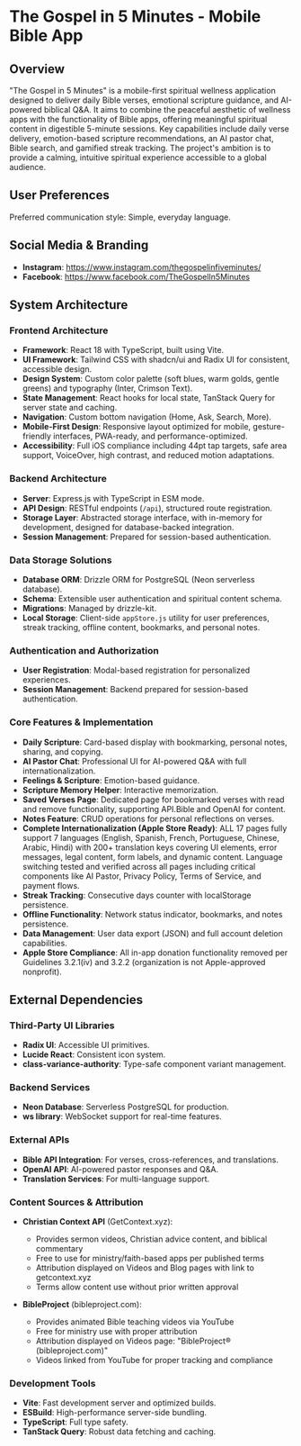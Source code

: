 # The Gospel in 5 Minutes - Mobile Bible App

## Overview

"The Gospel in 5 Minutes" is a mobile-first spiritual wellness application designed to deliver daily Bible verses, emotional scripture guidance, and AI-powered biblical Q&A. It aims to combine the peaceful aesthetic of wellness apps with the functionality of Bible apps, offering meaningful spiritual content in digestible 5-minute sessions. Key capabilities include daily verse delivery, emotion-based scripture recommendations, an AI pastor chat, Bible search, and gamified streak tracking. The project's ambition is to provide a calming, intuitive spiritual experience accessible to a global audience.

## User Preferences

Preferred communication style: Simple, everyday language.

## Social Media & Branding

- **Instagram**: https://www.instagram.com/thegospelinfiveminutes/
- **Facebook**: https://www.facebook.com/TheGospelIn5Minutes

## System Architecture

### Frontend Architecture
- **Framework**: React 18 with TypeScript, built using Vite.
- **UI Framework**: Tailwind CSS with shadcn/ui and Radix UI for consistent, accessible design.
- **Design System**: Custom color palette (soft blues, warm golds, gentle greens) and typography (Inter, Crimson Text).
- **State Management**: React hooks for local state, TanStack Query for server state and caching.
- **Navigation**: Custom bottom navigation (Home, Ask, Search, More).
- **Mobile-First Design**: Responsive layout optimized for mobile, gesture-friendly interfaces, PWA-ready, and performance-optimized.
- **Accessibility**: Full iOS compliance including 44pt tap targets, safe area support, VoiceOver, high contrast, and reduced motion adaptations.

### Backend Architecture
- **Server**: Express.js with TypeScript in ESM mode.
- **API Design**: RESTful endpoints (`/api`), structured route registration.
- **Storage Layer**: Abstracted storage interface, with in-memory for development, designed for database-backed integration.
- **Session Management**: Prepared for session-based authentication.

### Data Storage Solutions
- **Database ORM**: Drizzle ORM for PostgreSQL (Neon serverless database).
- **Schema**: Extensible user authentication and spiritual content schema.
- **Migrations**: Managed by drizzle-kit.
- **Local Storage**: Client-side `appStore.js` utility for user preferences, streak tracking, offline content, bookmarks, and personal notes.

### Authentication and Authorization
- **User Registration**: Modal-based registration for personalized experiences.
- **Session Management**: Backend prepared for session-based authentication.

### Core Features & Implementation
- **Daily Scripture**: Card-based display with bookmarking, personal notes, sharing, and copying.
- **AI Pastor Chat**: Professional UI for AI-powered Q&A with full internationalization.
- **Feelings & Scripture**: Emotion-based guidance.
- **Scripture Memory Helper**: Interactive memorization.
- **Saved Verses Page**: Dedicated page for bookmarked verses with read and remove functionality, supporting API.Bible and OpenAI for content.
- **Notes Feature**: CRUD operations for personal reflections on verses.
- **Complete Internationalization (Apple Store Ready)**: ALL 17 pages fully support 7 languages (English, Spanish, French, Portuguese, Chinese, Arabic, Hindi) with 200+ translation keys covering UI elements, error messages, legal content, form labels, and dynamic content. Language switching tested and verified across all pages including critical components like AI Pastor, Privacy Policy, Terms of Service, and payment flows.
- **Streak Tracking**: Consecutive days counter with localStorage persistence.
- **Offline Functionality**: Network status indicator, bookmarks, and notes persistence.
- **Data Management**: User data export (JSON) and full account deletion capabilities.
- **Apple Store Compliance**: All in-app donation functionality removed per Guidelines 3.2.1(iv) and 3.2.2 (organization is not Apple-approved nonprofit).

## External Dependencies

### Third-Party UI Libraries
- **Radix UI**: Accessible UI primitives.
- **Lucide React**: Consistent icon system.
- **class-variance-authority**: Type-safe component variant management.

### Backend Services
- **Neon Database**: Serverless PostgreSQL for production.
- **ws library**: WebSocket support for real-time features.

### External APIs
- **Bible API Integration**: For verses, cross-references, and translations.
- **OpenAI API**: AI-powered pastor responses and Q&A.
- **Translation Services**: For multi-language support.

### Content Sources & Attribution
- **Christian Context API** (GetContext.xyz):
  - Provides sermon videos, Christian advice content, and biblical commentary
  - Free to use for ministry/faith-based apps per published terms
  - Attribution displayed on Videos and Blog pages with link to getcontext.xyz
  - Terms allow content use without prior written approval
  
- **BibleProject** (bibleproject.com):
  - Provides animated Bible teaching videos via YouTube
  - Free for ministry use with proper attribution
  - Attribution displayed on Videos page: "BibleProject® (bibleproject.com)"
  - Videos linked from YouTube for proper tracking and compliance

### Development Tools
- **Vite**: Fast development server and optimized builds.
- **ESBuild**: High-performance server-side bundling.
- **TypeScript**: Full type safety.
- **TanStack Query**: Robust data fetching and caching.